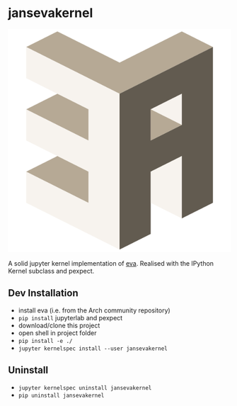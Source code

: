 # jansevakernel

![alt](jansevakernel/logo-svg.svg)

A solid jupyter kernel implementation of [eva](https://github.com/nerdypepper/eva).
Realised with the IPython Kernel subclass and pexpect.

## Dev Installation

- install eva (i.e. from the Arch community repository)
- `pip install` jupyterlab and pexpect
- download/clone this project
- open shell in project folder
- `pip install -e ./`
- `jupyter kernelspec install --user jansevakernel`

## Uninstall

- `jupyter kernelspec uninstall jansevakernel`
- `pip uninstall jansevakernel`
